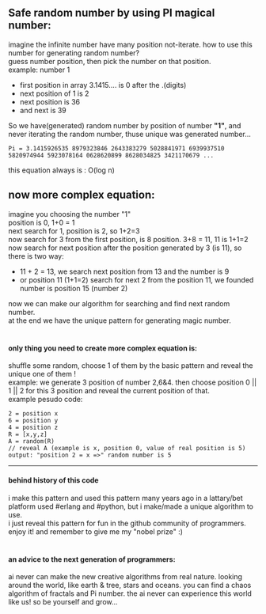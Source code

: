 ## Safe random number by using PI magical number: 
imagine the infinite number have many position not-iterate. how to use this number for generating random number?\
guess number position, then pick the number on that position.\
example: number 1
- first position in array 3.1415.... is 0 after the .(digits)
- next position of 1 is 2
- next position is 36
- and next is 39

So we have(generated) random number by position of number **"1"**, and never iterating the random number, thuse unique was generated number...

```
Pi = 3.1415926535 8979323846 2643383279 5028841971 6939937510 5820974944 5923078164 0628620899 8628034825 3421170679 ...
```

this equation always is : O(log n)

## now more complex equation:
imagine you choosing the number "1"\
position is 0, 1+0 = 1\
next search for 1, position is 2, so 1+2=3\
now search for 3 from the first position, is 8 position. 3+8 = 11, 11 is 1+1=2\
now search for next position after the position generated by 3 (is 11), so there is two way:
- 11 + 2 = 13, we search next position from 13 and the number is 9
- or position 11 (1+1=2) search for next 2 from the position 11, we founded number is position 15 (number 2)

now we can make our algorithm for searching and find next random number.\
at the end we have the unique pattern for generating magic number.

#

#### only thing you need to create more complex equation is:
shuffle some random, choose 1 of them by the basic pattern and reveal the unique one of them !\
example: we generate 3 position of number 2,6&4. then choose position 0 || 1 || 2 for this 3 position and reveal the current position of that.\
example pesudo code:
```
2 = position x
6 = position y
4 = position z
R = [x,y,z]
A = random(R)
// reveal A (example is x, position 0, value of real position is 5)
output: "position 2 = x =>" random number is 5
```

---

#### behind history of this code
i make this pattern and used this pattern many years ago in a lattary/bet platform used #erlang and #python, but i make/made a unique algorithm to use.\
i just reveal this pattern for fun in the github community of programmers. enjoy it! and remember to give me my "nobel prize" :)

#

#### an advice to the next generation of programmers:
ai never can make the new creative algorithms from real nature. looking around the world, like earth & tree, stars and oceans. you can find a chaos algorithm of fractals and Pi number. the ai never can experience this world like us! so be yourself and grow...
